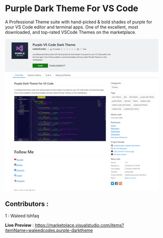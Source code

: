 # Purple Dark Theme For VS Code

A Professional Theme suite with hand-picked & bold shades of purple for your VS Code editor and terminal apps. One of the excellent, most downloaded, and top-rated VSCode Themes on the marketplace.

<img src="./images/main.png" alt="">


## Contributors :

1 : Waleed Ishfaq

**Live Preview** : https://marketplace.visualstudio.com/items?itemName=waleedcodes.purple-darktheme
